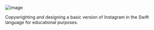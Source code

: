 ![image](https://user-images.githubusercontent.com/48943807/191542126-8edf95d0-4ceb-4cde-b516-5054d972d530.png)

Copywrighting and designing a basic version of Instagram in the Swift language for educational purposes.
